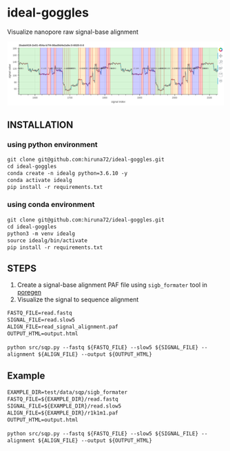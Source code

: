 # ideal-goggles
Visualize nanopore raw signal-base alignment

![image](test/plot.png)

## INSTALLATION

### using python environment
````
git clone git@github.com:hiruna72/ideal-goggles.git
cd ideal-goggles
conda create -n idealg python=3.6.10 -y
conda activate idealg
pip install -r requirements.txt
````
### using conda environment
````
git clone git@github.com:hiruna72/ideal-goggles.git
cd ideal-goggles
python3 -m venv idealg
source idealg/bin/activate
pip install -r requirements.txt
````

## STEPS
1. Create a signal-base alignment PAF file using `sigb_formater` tool in [poregen](https://github.com/hiruna72/poregen)
2. Visualize the signal to sequence alignment
````
FASTQ_FILE=read.fastq
SIGNAL_FILE=read.slow5
ALIGN_FILE=read_signal_alignment.paf
OUTPUT_HTML=output.html

python src/sqp.py --fastq ${FASTQ_FILE} --slow5 ${SIGNAL_FILE} --alignment ${ALIGN_FILE} --output ${OUTPUT_HTML}

````

## Example
````
EXAMPLE_DIR=test/data/sqp/sigb_formater
FASTQ_FILE=${EXAMPLE_DIR}/read.fastq
SIGNAL_FILE=${EXAMPLE_DIR}/read.slow5
ALIGN_FILE=${EXAMPLE_DIR}/r1k1m1.paf
OUTPUT_HTML=output.html

python src/sqp.py --fastq ${FASTQ_FILE} --slow5 ${SIGNAL_FILE} --alignment ${ALIGN_FILE} --output ${OUTPUT_HTML}

````

